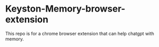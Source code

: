 # Keyston-Memory-browser-extension
This repo is for a chrome browser extension that can help chatgpt with memory. 
